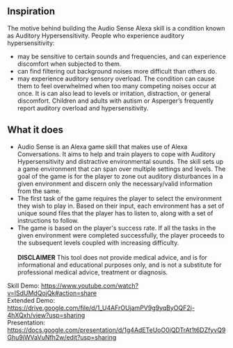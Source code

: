 ## Inspiration
The motive behind building the Audio Sense Alexa skill is a condition known as Auditory Hypersensitivity. People who experience auditory hypersensitivity:
- may be sensitive to certain sounds and frequencies, and can experience discomfort when subjected to them.
- can find filtering out background noises more difficult than others do.
- may experience auditory sensory overload.
The condition can cause them to feel overwhelmed when too many competing noises occur at once. It is can also lead to levels or irritation, distraction, or general discomfort. Children and adults with autism or Asperger’s frequently report auditory overload and hypersensitivity.

## What it does
- Audio Sense is an Alexa game skill that makes use of Alexa Conversations. It aims to help and train players to cope with Auditory Hypersensitivity and distractive environmental sounds. The skill sets up a game environment that can span over multiple settings and levels. The goal of the game is for the player to zone out auditory disturbances in a given environment and discern only the necessary/valid information from the same.
- The first task of the game requires the player to select the environment they wish to play in. Based on their input, each environment has a set of unique sound files that the player has to listen to, along with a set of instructions to follow.
- The game is based on the player's success rate. If all the tasks in the given environment were completed successfully, the player proceeds to the subsequent levels coupled with increasing difficulty.
<br><br>
**DISCLAIMER** This tool does not provide medical advice, and is for informational and educational purposes only, and is not a substitute for professional medical advice, treatment or diagnosis.

Skill Demo:  https://www.youtube.com/watch?v=lSdUMdQojQk#action=share <br>
Extended Demo: https://drive.google.com/file/d/1_U4AFrOUjamPV9g9yqByOQF2j-4hXQxh/view?usp=sharing <br>
Presentation: https://docs.google.com/presentation/d/1g4AdETeUoO0jQDTrAt1t6DZfyvQ9Ghu9jWVaVuNfh2w/edit?usp=sharing
